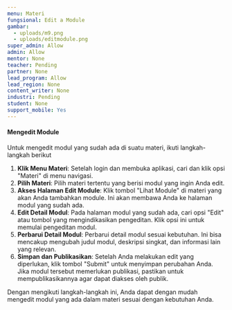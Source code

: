 ```yaml
---
menu: Materi
fungsional: Edit a Module
gambar:
  - uploads/m9.png
  - uploads/editmodule.png
super_admin: Allow
admin: Allow
mentor: None
teacher: Pending
partner: None
lead_program: Allow
lead_region: None
content_writer: None
industri: Pending
student: None
support_mobile: Yes
---
```

#### Mengedit Module

Untuk mengedit modul yang sudah ada di suatu materi, ikuti langkah-langkah berikut

1. **Klik Menu Materi**: Setelah login dan membuka aplikasi, cari dan klik opsi "Materi" di menu navigasi.
2. **Pilih Materi**: Pilih materi tertentu yang berisi modul yang ingin Anda edit.
3. **Akses Halaman Edit Module**: Klik tombol "Lihat Module" di materi yang akan Anda tambahkan module. Ini akan membawa Anda ke halaman modul yang sudah ada.
4. **Edit Detail Modul**: Pada halaman modul yang sudah ada, cari opsi "Edit" atau tombol yang mengindikasikan pengeditan. Klik opsi ini untuk memulai pengeditan modul.
5. **Perbarui Detail Modul**: Perbarui detail modul sesuai kebutuhan. Ini bisa mencakup mengubah judul modul, deskripsi singkat, dan informasi lain yang relevan.
6. **Simpan dan Publikasikan**: Setelah Anda melakukan edit yang diperlukan, klik tombol "Submit" untuk menyimpan perubahan Anda. Jika modul tersebut memerlukan publikasi, pastikan untuk mempublikasikannya agar dapat diakses oleh publik.

Dengan mengikuti langkah-langkah ini, Anda dapat dengan mudah mengedit modul yang ada dalam materi sesuai dengan kebutuhan Anda.